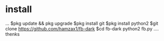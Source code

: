 # install
...
$pkg update && pkg upgrade
$pkg install git
$pkg install python2
$git clone https://github.com/hamzax1/fb-dark
$cd fb-dark
python2 fb.py
....
thenks
